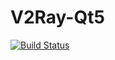 V2Ray-Qt5
===============

[![Build Status](https://travis-ci.org/SuperHentai/v2ray-qt5.svg?branch=master)](https://travis-ci.org/SuperHentai/v2ray-qt5)
